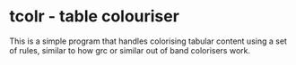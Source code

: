 # tcolr - table colouriser

This is a simple program that handles colorising tabular content using a set of rules, similar to how grc or similar
out of band colorisers work.

